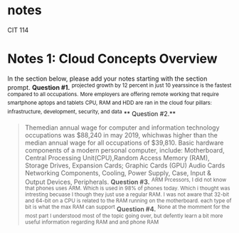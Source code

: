 # notes
CIT 114
# Notes 1: Cloud Concepts Overview

In the section below, please add your notes starting with the section prompt.
**Question #1.** 
<sup>projected growth by 12 percent in just 10 yearssince is the fastest compared to all occupations.</sup>
<sup>More employers are offering remote working that require smartphone aptops and tablets</sup>
<sup>CPU, RAM and HDD are ran in the cloud</sup>
<sup> four pillars: infrastructure, development, security, and data</sup>
** Question #2.**
>Themedian annual wage for computer and information technology occupations was $88,240 in may 2019, whichwas higher than the median annual wage for all occupations of $39,810.
>Basic hardware components of a modern personal computer, include: Motherboard, Central Processing Unit(CPU),Random Access Memory (RAM), Storage Drives, Expansion Cards; Graphic Cards (GPU) Audio Cards Networking Components, Cooling, Power Supply, Case, Input & Output Devices, Peripherals.
**Question #3.**
<sup>ARM Prcessors, I did not know that phones uses ARM. Which is used in 98% of phones today. Which i thought was intresting becuase I though they just use a regular RAM. </sup>
<sup> I was not aware that 32-bit and 64-bit on a CPU is related to the RAM running on the motherboard. each type of bit is what the max RAM can support</sup>
**Question #4.**
<sup> None at the momment for the most part I understood most of the topic going over, but defently learn a bit more useful information regarding RAM and and phone RAM</sup>

